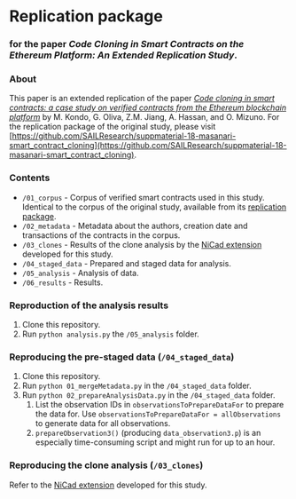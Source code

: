# Replication package
### for the paper _Code Cloning in Smart Contracts on the Ethereum Platform: An Extended Replication Study_.

### About
This paper is an extended replication of the paper [_Code cloning in smart contracts: a case study on verified contracts from the Ethereum blockchain platform_](https://link.springer.com/article/10.1007/s10664-020-09852-5) by M. Kondo, G. Oliva, Z.M. Jiang, A. Hassan, and O. Mizuno. For the replication package of the original study, please visit [https://github.com/SAILResearch/suppmaterial-18-masanari-smart_contract_cloning](https://github.com/SAILResearch/suppmaterial-18-masanari-smart_contract_cloning).

### Contents

* `/01_corpus` - Corpus of verified smart contracts used in this study. Identical to the corpus of the original study, available from its [replication package](https://github.com/SAILResearch/suppmaterial-18-masanari-smart_contract_cloning).
* `/02_metadata` - Metadata about the authors, creation date and transactions of the contracts in the corpus.
* `/03_clones` - Results of the clone analysis by the [NiCad extension](https://github.com/eff-kay/nicad6) developed for this study.
* `/04_staged_data` - Prepared and staged data for analysis.
* `/05_analysis` - Analysis of data.
* `/06_results` - Results.

### Reproduction of the analysis results

1. Clone this repository.
2. Run `python analysis.py` the `/05_analysis` folder.

### Reproducing the pre-staged data (`/04_staged_data`)

1. Clone this repository.
2. Run `python 01_mergeMetadata.py` in the `/04_staged_data` folder.
3. Run `python 02_prepareAnalysisData.py` in the `/04_staged_data` folder.
   1. List the observation IDs in `observationsToPrepareDataFor` to prepare the data for. Use `observationsToPrepareDataFor = allObservations` to generate data for all observations.
   2. `prepareObservation3()` (producing `data_observation3.p`) is an especially time-consuming script and might run for up to an hour.

### Reproducing the clone analysis (`/03_clones`)

Refer to the [NiCad extension](https://github.com/eff-kay/nicad6) developed for this study.
